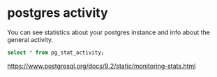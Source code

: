# postgres activity

You can see statistics about your postgres instance and info about the general activity.

```sql
select * from pg_stat_activity;
```

https://www.postgresql.org/docs/9.2/static/monitoring-stats.html